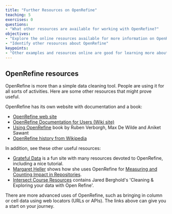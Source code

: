 ```yaml
---
title: "Further Resources on OpenRefine"
teaching: 5
exercises: 0
questions:
- "What other resources are available for working with OpenRefine?"
objectives:
- "Explore the online resources available for more information on OpenRefine"
- "Identify other resources about OpenRefine"
keypoints:
- "Other examples and resources online are good for learning more about OpenRefine"
---
```


## OpenRefine resources

OpenRefine is more than a simple data cleaning tool. People are using it for all sorts of activities. Here are some
other resources that might prove useful.

OpenRefine has its own website with documentation and a book:

* [OpenRefine web site](http://openrefine.org/)
* [OpenRefine Documentation for Users (Wiki site)](https://github.com/OpenRefine/OpenRefine/wiki/Documentation-For-Users)
* [Using OpenRefine](http://www.worldcat.org/title/using-openrefine-the-essential-openrefine-guide-that-takes-you-from-data-analysis-and-error-fixing-to-linking-your-dataset-to-the-web/oclc/889271264) book by Ruben Verborgh, Max De Wilde and Aniket Sawant
* [OpenRefine history from Wikipedia](https://en.wikipedia.org/wiki/OpenRefine)

In addition, see these other useful resources:

* [Grateful Data](https://github.com/scottythered/gratefuldata/wiki) is a fun site with many resources devoted to OpenRefine, including a nice tutorial.
* [Margaret Heller](http://www.gloriousgeneralist.com/) shows how she uses OpenRefine for [Measuring and Counting Impact in Repositories](http://www.gloriousgeneralist.com/2014/12/notes-on-measuring-and-calculating-impact-in-institutional-repositories/).
* [Intersect Course Resources](https://github.com/IntersectAustralia/TrainingMaterials/tree/master/or) contains 
Jared Berghold's 'Cleaning & Exploring your data with Open Refine'. 

There are more advanced uses of OpenRefine, such as bringing in column or cell data using web locators (URLs or APIs).
The links above can give you a start on your journey.
